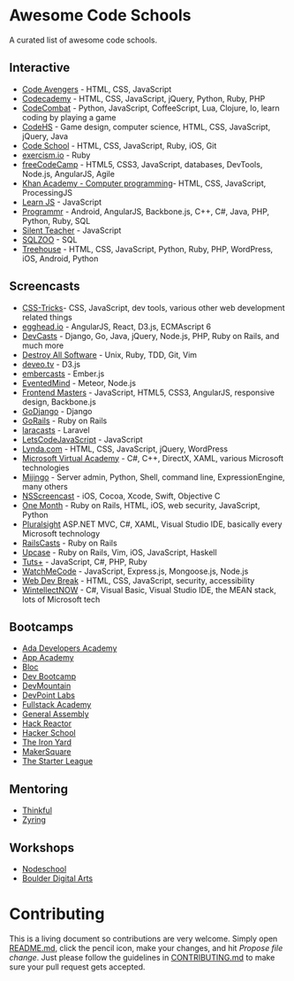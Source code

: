 # Awesome Code Schools

A curated list of awesome code schools.

## Interactive
- [Code Avengers](http://www.codeavengers.com) - HTML, CSS, JavaScript
- [Codecademy](http://www.codecademy.com) - HTML, CSS, JavaScript, jQuery, Python, Ruby, PHP
- [CodeCombat](http://codecombat.com) - Python, JavaScript, CoffeeScript, Lua, Clojure, Io, learn coding by playing a game
- [CodeHS](https://codehs.com) - Game design, computer science, HTML, CSS, JavaScript, jQuery, Java
- [Code School](https://www.codeschool.com) - HTML, CSS, JavaScript, Ruby, iOS, Git
- [exercism.io](http://exercism.io) - Ruby
- [freeCodeCamp](http://www.freecodecamp.com) - HTML5, CSS3, JavaScript, databases, DevTools, Node.js, AngularJS, Agile
- [Khan Academy - Computer programming](https://www.khanacademy.org/computing/cs)- HTML, CSS, JavaScript, ProcessingJS
- [Learn JS](http://www.learn-js.org) - JavaScript
- [Programmr](http://www.programmr.com) - Android, AngularJS, Backbone.js, C++, C#, Java, PHP, Python, Ruby, SQL
- [Silent Teacher](http://www.toxicode.fr/learn) - JavaScript
- [SQLZOO](http://sqlzoo.net) - SQL
- [Treehouse](http://teamtreehouse.com) - HTML, CSS, JavaScript, Python, Ruby, PHP, WordPress, iOS, Android, Python

## Screencasts
- [CSS-Tricks](http://css-tricks.com/video-screencasts)- CSS, JavaScript, dev tools, various other web development related things
- [egghead.io](https://egghead.io) - AngularJS, React, D3.js, ECMAscript 6
- [DevCasts](http://www.devcasts.io) - Django, Go, Java, jQuery, Node.js, PHP, Ruby on Rails, and much more
- [Destroy All Software](https://www.destroyallsoftware.com/screencasts) - Unix, Ruby, TDD, Git, Vim
- [deveo.tv](https://deveo.tv) - D3.js
- [embercasts](http://www.embercasts.com) - Ember.js
- [EventedMind](https://www.eventedmind.com) - Meteor, Node.js
- [Frontend Masters](http://frontendmasters.com) - JavaScript, HTML5, CSS3, AngularJS, responsive design, Backbone.js
- [GoDjango](https://godjango.com) - Django
- [GoRails](https://gorails.com) - Ruby on Rails
- [laracasts](https://laracasts.com) - Laravel
- [LetsCodeJavaScript](http://www.letscodejavascript.com) - JavaScript
- [Lynda.com](http://www.lynda.com) - HTML, CSS, JavaScript, jQuery, WordPress
- [Microsoft Virtual Academy](http://www.microsoftvirtualacademy.com) - C#, C++, DirectX, XAML, various Microsoft technologies
- [Mijingo](https://mijingo.com/) - Server admin, Python, Shell, command line, ExpressionEngine, many others
- [NSScreencast](http://nsscreencast.com) - iOS, Cocoa, Xcode, Swift, Objective C
- [One Month](https://onemonth.com) - Ruby on Rails, HTML, iOS, web security, JavaScript, Python
- [Pluralsight](http://www.pluralsight.com) ASP.NET MVC, C#, XAML, Visual Studio IDE, basically every Microsoft technology
- [RailsCasts](http://railscasts.com) - Ruby on Rails
- [Upcase](https://upcase.com) - Ruby on Rails, Vim, iOS, JavaScript, Haskell
- [Tuts+](http://tutsplus.com) - JavaScript, C#, PHP, Ruby
- [WatchMeCode](https://sub.watchmecode.net) - JavaScript, Express.js, Mongoose.js, Node.js
- [Web Dev Break](http://www.webdevbreak.com) - HTML, CSS, JavaScript, security, accessibility
- [WintellectNOW](https://www.wintellectnow.com) - C#, Visual Basic, Visual Studio IDE, the MEAN stack, lots of Microsoft tech

## Bootcamps
- [Ada Developers Academy](http://adadevelopersacademy.org)
- [App Academy](http://www.appacademy.io)
- [Bloc](https://www.bloc.io)
- [Dev Bootcamp](http://devbootcamp.com)
- [DevMountain](http://www.devmountain.com)
- [DevPoint Labs](http://www.devpointlabs.com)
- [Fullstack Academy](http://www.fullstackacademy.com)
- [General Assembly](https://generalassemb.ly)
- [Hack Reactor](http://www.hackreactor.com)
- [Hacker School](https://www.hackerschool.com)
- [The Iron Yard](http://theironyard.com/)
- [MakerSquare](http://www.makersquare.com)
- [The Starter League](http://www.starterleague.com)

## Mentoring
- [Thinkful](http://www.thinkful.com)
- [Zyring](http://zyring.com)

## Workshops
- [Nodeschool](http://nodeschool.io/)
- [Boulder Digital Arts](http://www.boulderdigitalarts.com)

# Contributing

This is a living document so contributions are very welcome. Simply open [README.md](https://github.com/cfj/awesome-code-schools/blob/master/README.md), click the pencil icon, make your changes, and hit *Propose file change*. Just please follow the guidelines in [CONTRIBUTING.md](https://github.com/cfj/awesome-code-schools/blob/master/CONTRIBUTING.md) to make sure your pull request gets accepted.
